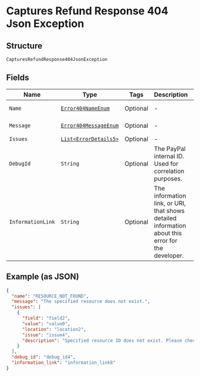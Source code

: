 
# Captures Refund Response 404 Json Exception

## Structure

`CapturesRefundResponse404JsonException`

## Fields

| Name | Type | Tags | Description | Getter | Setter |
|  --- | --- | --- | --- | --- | --- |
| `Name` | [`Error404NameEnum`](../../doc/models/error-404-name-enum.md) | Optional | - | Error404NameEnum getName() | setName(Error404NameEnum name) |
| `Message` | [`Error404MessageEnum`](../../doc/models/error-404-message-enum.md) | Optional | - | Error404MessageEnum getMessageField() | setMessageField(Error404MessageEnum messageField) |
| `Issues` | [`List<ErrorDetails5>`](../../doc/models/error-details-5.md) | Optional | - | List<ErrorDetails5> getIssues() | setIssues(List<ErrorDetails5> issues) |
| `DebugId` | `String` | Optional | The PayPal internal ID. Used for correlation purposes. | String getDebugId() | setDebugId(String debugId) |
| `InformationLink` | `String` | Optional | The information link, or URI, that shows detailed information about this error for the developer. | String getInformationLink() | setInformationLink(String informationLink) |

## Example (as JSON)

```json
{
  "name": "RESOURCE_NOT_FOUND",
  "message": "The specified resource does not exist.",
  "issues": [
    {
      "field": "field2",
      "value": "value0",
      "location": "location2",
      "issue": "issue4",
      "description": "Specified resource ID does not exist. Please check the resource ID and try again."
    }
  ],
  "debug_id": "debug_id4",
  "information_link": "information_link8"
}
```

